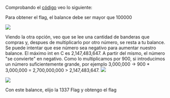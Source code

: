 Comprobando el [código](store.c) veo lo siguiente:

Para obtener el flag, el balance debe ser mayor que 100000

![](Imágenes/Pasted%20image%2020241031010434.png)

Viendo la otra opción, veo que se lee una cantidad de banderas que compras y, despues de multiplicarlo por otro número, se resta a tu balance. Se puede intentar que ese número sea negativo para aumentar nuestro balance. El máximo int en C es 2,147,483,647. A partir del mismo, el número "se convierte" en negativo. Como lo multiplicamos por 900, si introducimos un número suficientemente grande, por ejemplo 3,000,000 -> 900 * 3,000,000 = 2,700,000,000 >  2,147,483,647.
![](Imágenes/Pasted%20image%2020241031011559.png)

![](Imágenes/Pasted%20image%2020241031011336.png)

Con este balance, elijo la 1337 Flag y obtengo el flag

